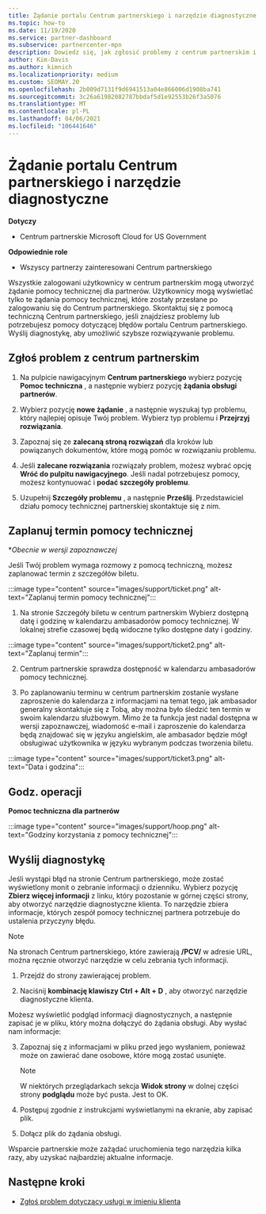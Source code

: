```yaml
---
title: Żądanie portalu Centrum partnerskiego i narzędzie diagnostyczne
ms.topic: how-to
ms.date: 11/19/2020
ms.service: partner-dashboard
ms.subservice: partnercenter-mpn
description: Dowiedz się, jak zgłosić problemy z centrum partnerskim i jak zbierać informacje diagnostyczne dotyczące zespołu pomocy technicznej dla partnerów.
author: Kim-Davis
ms.author: kimnich
ms.localizationpriority: medium
ms.custom: SEOMAY.20
ms.openlocfilehash: 2b009d7131f9d6941513a04e866006d1908ba741
ms.sourcegitcommit: 3c26a61982082787bbdaf5d1e92553b26f3a5076
ms.translationtype: MT
ms.contentlocale: pl-PL
ms.lasthandoff: 04/06/2021
ms.locfileid: "106441646"
---
```

# <a name="partner-center-portal-requests-and-diagnostic-tool"></a>Żądanie portalu Centrum partnerskiego i narzędzie diagnostyczne

**Dotyczy**

- Centrum partnerskie Microsoft Cloud for US Government

**Odpowiednie role**

- Wszyscy partnerzy zainteresowani Centrum partnerskiego

Wszystkie zalogowani użytkownicy w centrum partnerskim mogą utworzyć żądanie pomocy technicznej dla partnerów. Użytkownicy mogą wyświetlać tylko te żądania pomocy technicznej, które zostały przesłane po zalogowaniu się do Centrum partnerskiego.
Skontaktuj się z pomocą techniczną Centrum partnerskiego, jeśli znajdziesz problemy lub potrzebujesz pomocy dotyczącej błędów portalu Centrum partnerskiego. Wyślij diagnostykę, aby umożliwić szybsze rozwiązywanie problemu.

## <a name="report-a-problem-with-the-partner-center"></a>Zgłoś problem z centrum partnerskim

1. Na pulpicie nawigacyjnym **Centrum partnerskiego** wybierz pozycję **Pomoc techniczna** , a następnie wybierz pozycję **żądania obsługi partnerów**.

2. Wybierz pozycję **nowe żądanie** , a następnie wyszukaj typ problemu, który najlepiej opisuje Twój problem. Wybierz typ problemu i **Przejrzyj rozwiązania**.

3. Zapoznaj się ze **zalecaną stroną rozwiązań** dla kroków lub powiązanych dokumentów, które mogą pomóc w rozwiązaniu problemu.

4. Jeśli **zalecane rozwiązania** rozwiązały problem, możesz wybrać opcję **Wróć do pulpitu nawigacyjnego**. Jeśli nadal potrzebujesz pomocy, możesz kontynuować i **podać szczegóły problemu**.

5. Uzupełnij **Szczegóły problemu** , a następnie **Prześlij**. Przedstawiciel działu pomocy technicznej partnerskiej skontaktuje się z nim.

## <a name="schedule-a-support-appointment"></a>Zaplanuj termin pomocy technicznej 

**Obecnie w wersji zapoznawczej*

Jeśli Twój problem wymaga rozmowy z pomocą techniczną, możesz zaplanować termin z szczegółów biletu.

:::image type="content" source="images/support/ticket.png" alt-text="Zaplanuj termin pomocy technicznej":::

1.  Na stronie Szczegóły biletu w centrum partnerskim Wybierz dostępną datę i godzinę w kalendarzu ambasadorów pomocy technicznej. W lokalnej strefie czasowej będą widoczne tylko dostępne daty i godziny.

:::image type="content" source="images/support/ticket2.png" alt-text="Zaplanuj termin":::

2. Centrum partnerskie sprawdza dostępność w kalendarzu ambasadorów pomocy technicznej.

1. Po zaplanowaniu terminu w centrum partnerskim zostanie wysłane zaproszenie do kalendarza z informacjami na temat tego, jak ambasador generalny skontaktuje się z Tobą, aby można było śledzić ten termin w swoim kalendarzu służbowym.  Mimo że ta funkcja jest nadal dostępna w wersji zapoznawczej, wiadomość e-mail i zaproszenie do kalendarza będą znajdować się w języku angielskim, ale ambasador będzie mógł obsługiwać użytkownika w języku wybranym podczas tworzenia biletu.

:::image type="content" source="images/support/ticket3.png" alt-text="Data i godzina":::

## <a name="hours-of-operation"></a>Godz. operacji

**Pomoc techniczna dla partnerów**

:::image type="content" source="images/support/hoop.png" alt-text="Godziny korzystania z pomocy technicznej":::

## <a name="send-diagnostics"></a>Wyślij diagnostykę

Jeśli wystąpi błąd na stronie Centrum partnerskiego, może zostać wyświetlony monit o zebranie informacji o dzienniku. Wybierz pozycję **Zbierz więcej informacji** z linku, który pozostanie w górnej części strony, aby otworzyć narzędzie diagnostyczne klienta. To narzędzie zbiera informacje, których zespół pomocy technicznej partnera potrzebuje do ustalenia przyczyny błędu. 

>[!NOTE]
>Na stronach Centrum partnerskiego, które zawierają **/PCV/** w adresie URL, można ręcznie otworzyć narzędzie w celu zebrania tych informacji.

1. Przejdź do strony zawierającej problem.

2. Naciśnij **kombinację klawiszy Ctrl + Alt + D** , aby otworzyć narzędzie diagnostyczne klienta.

Możesz wyświetlić podgląd informacji diagnostycznych, a następnie zapisać je w pliku, który można dołączyć do żądania obsługi. Aby wysłać nam informacje:

3. Zapoznaj się z informacjami w pliku przed jego wysłaniem, ponieważ może on zawierać dane osobowe, które mogą zostać usunięte.

    >[!NOTE]
    >W niektórych przeglądarkach sekcja **Widok strony** w dolnej części strony **podglądu** może być pusta. Jest to OK.

4. Postępuj zgodnie z instrukcjami wyświetlanymi na ekranie, aby zapisać plik.

5. Dołącz plik do żądania obsługi.

Wsparcie partnerskie może zażądać uruchomienia tego narzędzia kilka razy, aby uzyskać najbardziej aktualne informacje.

## <a name="next-steps"></a>Następne kroki

- [Zgłoś problem dotyczący usługi w imieniu klienta](report-problems-on-behalf-of-a-customer.md)
